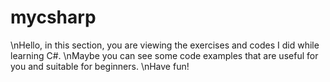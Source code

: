 # mycsharp 
\nHello, in this section, you are viewing the exercises and codes I did while learning C#.
\nMaybe you can see some code examples that are useful for you and suitable for beginners.
\nHave fun!
